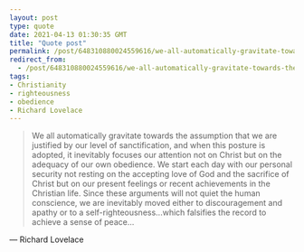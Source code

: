 ```yaml
---
layout: post
type: quote
date: 2021-04-13 01:30:35 GMT
title: "Quote post"
permalink: /post/648310880024559616/we-all-automatically-gravitate-towards-the
redirect_from: 
  - /post/648310880024559616/we-all-automatically-gravitate-towards-the
tags:
- Christianity
- righteousness
- obedience
- Richard Lovelace
---
```

<blockquote>We all automatically gravitate towards the assumption that we are justified by our level of sanctification, and when this posture is adopted, it inevitably focuses our attention not on Christ but on the adequacy of our own obedience. We start each day with our personal security not resting on the accepting love of God and the sacrifice of Christ but on our present feelings or recent achievements in the Christian life. Since these arguments will not quiet the human conscience, we are inevitably moved either to discouragement and apathy or to a self-righteousness...which falsifies the record to achieve a sense of peace...</blockquote>

 — Richard Lovelace